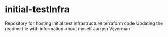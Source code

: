 # initial-testInfra
Repository for hosting initial test infrastructure terraform code
Updating the readme file with information about myself
Jurgen Vijverman
